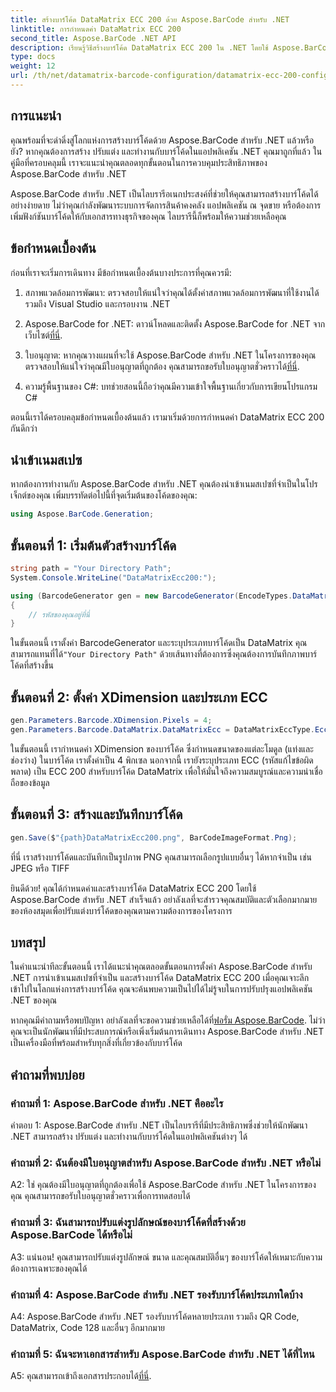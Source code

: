 ```yaml
---
title: สร้างบาร์โค้ด DataMatrix ECC 200 ด้วย Aspose.BarCode สำหรับ .NET
linktitle: การกำหนดค่า DataMatrix ECC 200
second_title: Aspose.BarCode .NET API
description: เรียนรู้วิธีสร้างบาร์โค้ด DataMatrix ECC 200 ใน .NET โดยใช้ Aspose.BarCode ปรับปรุงการดำเนินงานด้วยการสร้างบาร์โค้ดที่มีประสิทธิภาพ
type: docs
weight: 12
url: /th/net/datamatrix-barcode-configuration/datamatrix-ecc-200-configuration/
---
```

## การแนะนำ

คุณพร้อมที่จะดำดิ่งสู่โลกแห่งการสร้างบาร์โค้ดด้วย Aspose.BarCode สำหรับ .NET แล้วหรือยัง? หากคุณต้องการสร้าง ปรับแต่ง และทำงานกับบาร์โค้ดในแอปพลิเคชัน .NET คุณมาถูกที่แล้ว ในคู่มือที่ครอบคลุมนี้ เราจะแนะนำคุณตลอดทุกขั้นตอนในการควบคุมประสิทธิภาพของ Aspose.BarCode สำหรับ .NET

Aspose.BarCode สำหรับ .NET เป็นไลบรารีอเนกประสงค์ที่ช่วยให้คุณสามารถสร้างบาร์โค้ดได้อย่างง่ายดาย ไม่ว่าคุณกำลังพัฒนาระบบการจัดการสินค้าคงคลัง แอปพลิเคชัน ณ จุดขาย หรือต้องการเพิ่มฟังก์ชันบาร์โค้ดให้กับเอกสารทางธุรกิจของคุณ ไลบรารีนี้ก็พร้อมให้ความช่วยเหลือคุณ

## ข้อกำหนดเบื้องต้น

ก่อนที่เราจะเริ่มการเดินทาง มีข้อกำหนดเบื้องต้นบางประการที่คุณควรมี:

1. สภาพแวดล้อมการพัฒนา: ตรวจสอบให้แน่ใจว่าคุณได้ตั้งค่าสภาพแวดล้อมการพัฒนาที่ใช้งานได้ รวมถึง Visual Studio และกรอบงาน .NET

2.  Aspose.BarCode for .NET: ดาวน์โหลดและติดตั้ง Aspose.BarCode for .NET จากเว็บไซต์[ที่นี่](https://releases.aspose.com/barcode/net/).

3.  ใบอนุญาต: หากคุณวางแผนที่จะใช้ Aspose.BarCode สำหรับ .NET ในโครงการของคุณ ตรวจสอบให้แน่ใจว่าคุณมีใบอนุญาตที่ถูกต้อง คุณสามารถขอรับใบอนุญาตชั่วคราวได้[ที่นี่](https://purchase.aspose.com/temporary-license/).

4. ความรู้พื้นฐานของ C#: บทช่วยสอนนี้ถือว่าคุณมีความเข้าใจพื้นฐานเกี่ยวกับการเขียนโปรแกรม C#

ตอนนี้เราได้ครอบคลุมข้อกำหนดเบื้องต้นแล้ว เรามาเริ่มด้วยการกำหนดค่า DataMatrix ECC 200 กันดีกว่า

## นำเข้าเนมสเปซ

หากต้องการทำงานกับ Aspose.BarCode สำหรับ .NET คุณต้องนำเข้าเนมสเปซที่จำเป็นในโปรเจ็กต์ของคุณ เพิ่มบรรทัดต่อไปนี้ที่จุดเริ่มต้นของโค้ดของคุณ:

```csharp
using Aspose.BarCode.Generation;
```

## ขั้นตอนที่ 1: เริ่มต้นตัวสร้างบาร์โค้ด

```csharp
string path = "Your Directory Path";
System.Console.WriteLine("DataMatrixEcc200:");

using (BarcodeGenerator gen = new BarcodeGenerator(EncodeTypes.DataMatrix, "Åspóse.Barcóde©"))
{
    // รหัสของคุณอยู่ที่นี่
}
```

 ในขั้นตอนนี้ เราตั้งค่า BarcodeGenerator และระบุประเภทบาร์โค้ดเป็น DataMatrix คุณสามารถแทนที่ได้`"Your Directory Path"` ด้วยเส้นทางที่ต้องการซึ่งคุณต้องการบันทึกภาพบาร์โค้ดที่สร้างขึ้น

## ขั้นตอนที่ 2: ตั้งค่า XDimension และประเภท ECC

```csharp
gen.Parameters.Barcode.XDimension.Pixels = 4;
gen.Parameters.Barcode.DataMatrix.DataMatrixEcc = DataMatrixEccType.Ecc200;
```

ในขั้นตอนนี้ เรากำหนดค่า XDimension ของบาร์โค้ด ซึ่งกำหนดขนาดของแต่ละโมดูล (แท่งและช่องว่าง) ในบาร์โค้ด เราตั้งค่าเป็น 4 พิกเซล นอกจากนี้ เรายังระบุประเภท ECC (รหัสแก้ไขข้อผิดพลาด) เป็น ECC 200 สำหรับบาร์โค้ด DataMatrix เพื่อให้มั่นใจถึงความสมบูรณ์และความน่าเชื่อถือของข้อมูล

## ขั้นตอนที่ 3: สร้างและบันทึกบาร์โค้ด

```csharp
gen.Save($"{path}DataMatrixEcc200.png", BarCodeImageFormat.Png);
```

ที่นี่ เราสร้างบาร์โค้ดและบันทึกเป็นรูปภาพ PNG คุณสามารถเลือกรูปแบบอื่นๆ ได้หากจำเป็น เช่น JPEG หรือ TIFF

ยินดีด้วย! คุณได้กำหนดค่าและสร้างบาร์โค้ด DataMatrix ECC 200 โดยใช้ Aspose.BarCode สำหรับ .NET สำเร็จแล้ว อย่าลังเลที่จะสำรวจคุณสมบัติและตัวเลือกมากมายของห้องสมุดเพื่อปรับแต่งบาร์โค้ดของคุณตามความต้องการของโครงการ

## บทสรุป

ในคำแนะนำทีละขั้นตอนนี้ เราได้แนะนำคุณตลอดขั้นตอนการตั้งค่า Aspose.BarCode สำหรับ .NET การนำเข้าเนมสเปซที่จำเป็น และสร้างบาร์โค้ด DataMatrix ECC 200 เมื่อคุณเจาะลึกเข้าไปในโลกแห่งการสร้างบาร์โค้ด คุณจะค้นพบความเป็นไปได้ไม่รู้จบในการปรับปรุงแอปพลิเคชัน .NET ของคุณ

 หากคุณมีคำถามหรือพบปัญหา อย่าลังเลที่จะขอความช่วยเหลือได้ที่[ฟอรั่ม Aspose.BarCode](https://forum.aspose.com/c/barcode/13). ไม่ว่าคุณจะเป็นนักพัฒนาที่มีประสบการณ์หรือเพิ่งเริ่มต้นการเดินทาง Aspose.BarCode สำหรับ .NET เป็นเครื่องมือที่พร้อมสำหรับทุกสิ่งที่เกี่ยวข้องกับบาร์โค้ด

## คำถามที่พบบ่อย

### คำถามที่ 1: Aspose.BarCode สำหรับ .NET คืออะไร

คำตอบ 1: Aspose.BarCode สำหรับ .NET เป็นไลบรารีที่มีประสิทธิภาพซึ่งช่วยให้นักพัฒนา .NET สามารถสร้าง ปรับแต่ง และทำงานกับบาร์โค้ดในแอปพลิเคชันต่างๆ ได้

### คำถามที่ 2: ฉันต้องมีใบอนุญาตสำหรับ Aspose.BarCode สำหรับ .NET หรือไม่

A2: ใช่ คุณต้องมีใบอนุญาตที่ถูกต้องเพื่อใช้ Aspose.BarCode สำหรับ .NET ในโครงการของคุณ คุณสามารถขอรับใบอนุญาตชั่วคราวเพื่อการทดสอบได้

### คำถามที่ 3: ฉันสามารถปรับแต่งรูปลักษณ์ของบาร์โค้ดที่สร้างด้วย Aspose.BarCode ได้หรือไม่

A3: แน่นอน! คุณสามารถปรับแต่งรูปลักษณ์ ขนาด และคุณสมบัติอื่นๆ ของบาร์โค้ดให้เหมาะกับความต้องการเฉพาะของคุณได้

### คำถามที่ 4: Aspose.BarCode สำหรับ .NET รองรับบาร์โค้ดประเภทใดบ้าง

A4: Aspose.BarCode สำหรับ .NET รองรับบาร์โค้ดหลายประเภท รวมถึง QR Code, DataMatrix, Code 128 และอื่นๆ อีกมากมาย

### คำถามที่ 5: ฉันจะหาเอกสารสำหรับ Aspose.BarCode สำหรับ .NET ได้ที่ไหน

 A5: คุณสามารถเข้าถึงเอกสารประกอบได้[ที่นี่](https://reference.aspose.com/barcode/net/).